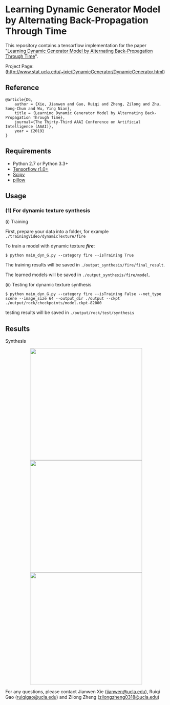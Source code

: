 # Learning Dynamic Generator Model by Alternating Back-Propagation Through Time

This repository contains a tensorflow implementation for the paper "[Learning Dynamic Generator Model by Alternating Back-Propagation Through Time](http://www.stat.ucla.edu/~jxie/DynamicGenerator/DynamicGenerator_file/doc/DynamicGenerator.pdf)".

Project Page: (http://www.stat.ucla.edu/~jxie/DynamicGenerator/DynamicGenerator.html)

## Reference
    @article{DG,
        author = {Xie, Jianwen and Gao, Ruiqi and Zheng, Zilong and Zhu, Song-Chun and Wu, Ying Nian},
        title = {Learning Dynamic Generator Model by Alternating Back-Propagation Through Time},
        journal={The Thirty-Third AAAI Conference on Artificial Intelligence (AAAI)},
        year = {2019}
    }
  
 ## Requirements
- Python 2.7 or Python 3.3+
- [Tensorflow r1.0+](https://www.tensorflow.org/install/)
- [Scipy](https://www.scipy.org/install.html)
- [pillow](https://pillow.readthedocs.io/en/latest/installation.html)

## Usage

### (1) For dynamic texture synthesis

(i) Training

First, prepare your data into a folder, for example `./trainingVideo/dynamicTexture/fire` 
  
To train a model with dynamic texture ***fire***:

    $ python main_dyn_G.py --category fire --isTraining True

The training results will be saved in `./output_synthesis/fire/final_result`. 

The learned models will be saved in `./output_synthesis/fire/model`. 


(ii) Testing for dynamic texture synthesis  
    
    $ python main_dyn_G.py --category fire --isTraining False --net_type scene --image_size 64 --output_dir ./output --ckpt ./output/rock/checkpoints/model.ckpt-82000

testing results will be saved in `./output/rock/test/synthesis`

## Results
Synthesis
<p align="center">
    <img src="https://github.com/jianwen-xie/Dynamic_generator/blob/master/demo/fire.gif" width="350px"/>
    <img src="https://github.com/jianwen-xie/Dynamic_generator/blob/master/demo/flag.gif" width="350px"/>
    <img src="https://github.com/jianwen-xie/Dynamic_generator/blob/master/demo/flame.gif" width="350px"/>
</p>  

For any questions, please contact Jianwen Xie (jianwen@ucla.edu), Ruiqi Gao (ruiqigao@ucla.edu) and Zilong Zheng (zilongzheng0318@ucla.edu)
